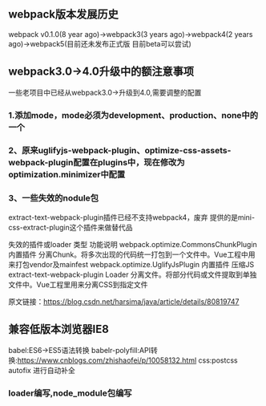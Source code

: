 ## webpack版本发展历史
webpack v0.1.0(8 year ago)->webpack3(3 years ago)->webpack4(2 years ago)->webpack5(目前还未发布正式版 目前beta可以尝试)
 
## webpack3.0->4.0升级中的额注意事项
一些老项目中已经从webpack3.0->升级到4.0,需要调整的配置
### 1.添加mode，mode必须为development、production、none中的一个 

### 2、原来uglifyjs-webpack-plugin、optimize-css-assets-webpack-plugin配置在plugins中，现在修改为optimization.minimizer中配置

### 3、一些失效的nodule包
extract-text-webpack-plugin插件已经不支持webpack4，废弃
提供的是mini-css-extract-plugin这个插件来做替代品

失效的插件或loader	类型	功能说明
webpack.optimize.CommonsChunkPlugin	 内置插件	分离Chunk。将多次出现的代码统一打包到一个文件中。Vue工程中用来打包vendor及mainfest
webpack.optimize.UglifyJsPlugin	   内置插件	压缩JS
extract-text-webpack-plugin	Loader	分离文件。将部分代码或文件提取到单独文件中。Vue工程里用来分离CSS到指定文件
 
原文链接：https://blog.csdn.net/harsima/java/article/details/80819747
## 兼容低版本浏览器IE8
babel:ES6->ES5语法转换
babelr-polyfill:API转换:https://www.cnblogs.com/zhishaofei/p/10058132.html
css:postcss autofix 进行自动补全

 ### loader编写,node_module包编写